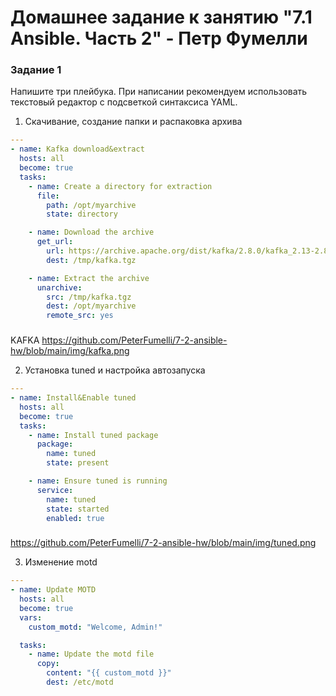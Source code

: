 # Домашнее задание к занятию "7.1 Ansible. Часть 2" - Петр Фумелли

### Задание 1

Напишите три плейбука. При написании рекомендуем использовать текстовый редактор с подсветкой синтаксиса YAML.

1. Скачивание, создание папки и распаковка архива

```yaml
---
- name: Kafka download&extract
  hosts: all
  become: true
  tasks:
    - name: Create a directory for extraction
      file:
        path: /opt/myarchive
        state: directory

    - name: Download the archive
      get_url:
        url: https://archive.apache.org/dist/kafka/2.8.0/kafka_2.13-2.8.0.tgz
        dest: /tmp/kafka.tgz

    - name: Extract the archive
      unarchive:
        src: /tmp/kafka.tgz
        dest: /opt/myarchive
        remote_src: yes
```

###

KAFKA <https://github.com/PeterFumelli/7-2-ansible-hw/blob/main/img/kafka.png>

2. Установка tuned и настройка автозапуска

```yaml
---
- name: Install&Enable tuned
  hosts: all
  become: true
  tasks:
    - name: Install tuned package
      package:
        name: tuned
        state: present

    - name: Ensure tuned is running
      service:
        name: tuned
        state: started
        enabled: true
```

###

<https://github.com/PeterFumelli/7-2-ansible-hw/blob/main/img/tuned.png>

3. Изменение motd

```yaml
---
- name: Update MOTD
  hosts: all
  become: true
  vars:
    custom_motd: "Welcome, Admin!"

  tasks:
    - name: Update the motd file
      copy:
        content: "{{ custom_motd }}"
        dest: /etc/motd
```

###


